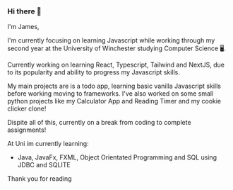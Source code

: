 ### Hi there 👋

I'm James,

I'm currently focusing on learning Javascript while working through my second year at the University of Winchester studying Computer Science 🖥️.

Currently working on learning React, Typescript, Tailwind and NextJS, due to its popularity and ability to progress my Javascript skills.

My main projects are is a todo app, learning basic vanilla Javascript skills before working moving to frameworks. I've also worked on some small python projects like my Calculator App and Reading Timer and my cookie clicker clone!

Dispite all of this, currently on a break from coding to complete assignments!

At Uni im currently learning:
  - Java, JavaFx, FXML, Object Orientated Programming and SQL using JDBC and SQLITE

Thank you for reading

<!--
**JumesP/JumesP** is a ✨ _special_ ✨ repository because its `README.md` (this file) appears on your GitHub profile.

Javascript, SQL, PHP, Arduino(C++) and Java <- summer between uni yr 1-2

Here are some ideas to get you started:

- 🔭 I’m currently working on ...
- 🌱 I’m currently learning ...
- 👯 I’m looking to collaborate on ...
- 🤔 I’m looking for help with ...
- 💬 Ask me about ...
- 📫 How to reach me: ...
- 😄 Pronouns: ...
- ⚡ Fun fact: ...
-->
